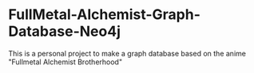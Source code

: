 # FullMetal-Alchemist-Graph-Database-Neo4j
This is a personal project to make a graph database based on the anime "Fullmetal Alchemist Brotherhood"
